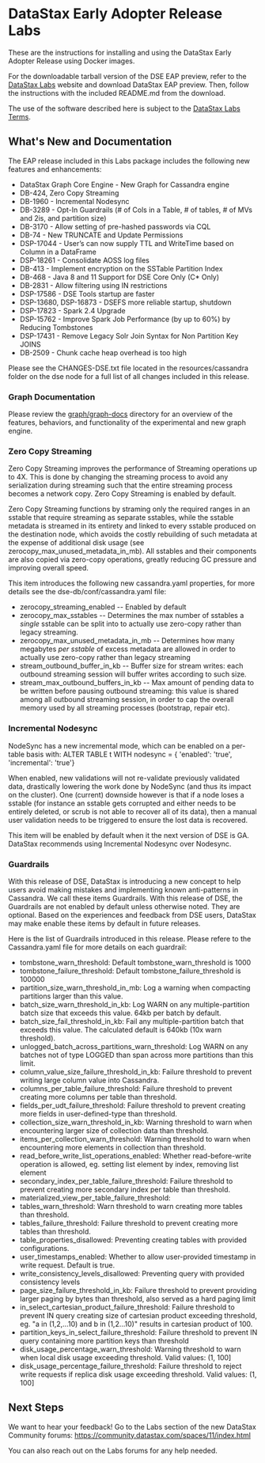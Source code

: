 # DataStax Early Adopter Release Labs

These are the instructions for installing and using the DataStax Early Adopter Release using Docker images.

For the downloadable tarball version of the DSE EAP preview, refer to
the [DataStax Labs][1] website and download DataStax EAP preview. Then,
follow the instructions with the included README.md from the download.

The use of the software described here is subject to the [DataStax Labs
Terms][4].

## What's New and Documentation

The EAP release included in this Labs package includes the following
new features and enhancements:
- DataStax Graph Core Engine - New Graph for Cassandra engine
- DB-424, Zero Copy Streaming
- DB-1960 - Incremental Nodesync
- DB-3289 - Opt-In Guardrails (# of Cols in a Table, # of tables, # of MVs and 2is, and partition size)
- DB-3170 - Allow setting of pre-hashed passwords via CQL
- DB-74 - New TRUNCATE and Update Permissions
- DSP-17044 - User’s can now supply TTL and WriteTime based on Column in a DataFrame
- DSP-18261 - Consolidate AOSS log files
- DB-413 - Implement encryption on the SSTable Partition Index 
- DB-468 - Java 8 and 11 Support for DSE Core Only (C* Only)
- DB-2831 - Allow filtering using IN restrictions
- DSP-17586 - DSE Tools startup are faster 
- DSP-13680, DSP-16873 - DSEFS more reliable startup, shutdown 
- DSP-17823 - Spark 2.4 Upgrade 
- DSP-15762 - Improve Spark Job Performance (by up to 60%) by Reducing Tombstones 
- DSP-17431 - Remove Legacy Solr Join Syntax for Non Partition Key JOINS 
- DB-2509 - Chunk cache heap overhead is too high 

Please see the CHANGES-DSE.txt file located in the resources/cassandra folder on the dse node for
a full list of all changes included in this release.

### Graph Documentation
Please review the [graph/graph-docs](./graph/graph-docs/) directory for an
overview of the features, behaviors, and functionality of the
experimental and new graph engine.

### Zero Copy Streaming
Zero Copy Streaming improves the performance of Streaming operations up to 4X. This is done by changing the streaming process to avoid any serialization during streaming such that the entire streaming process becomes a network copy.  Zero Copy Streaming is enabled by default. 

Zero Copy Streaming functions by straming only the required ranges in an sstable that require streaming as separate sstables, while the sstable metadata is streamed in its entirety and linked to every sstable produced on the destination node, which avoids the costly rebuilding of such metadata at the expense of additional disk usage (see zerocopy_max_unused_metadata_in_mb). All sstables and their components are also copied via zero-copy operations, greatly reducing GC pressure and improving overall speed.

This item introduces the following new cassandra.yaml properties, for more details see the dse-db/conf/cassandra.yaml file:
* zerocopy_streaming_enabled -- Enabled by default
* zerocopy_max_sstables -- Determines the max number of sstables a *single* sstable can be split into to actually use zero-copy rather than legacy streaming.
* zerocopy_max_unused_metadata_in_mb -- Determines how many megabytes *per sstable* of excess metadata are allowed in order to actually use zero-copy rather than legacy streaming
* stream_outbound_buffer_in_kb -- Buffer size for stream writes: each outbound streaming session will buffer writes according to such size.
* stream_max_outbound_buffers_in_kb -- Max amount of pending data to be written before pausing outbound streaming: this value is shared among all outbound streaming session, in order to cap the overall memory used by all streaming processes (bootstrap, repair etc).

### Incremental Nodesync
NodeSync has a new incremental mode, which can be enabled on a per-table basis with:
       ALTER TABLE t WITH nodesync = { 'enabled': 'true', 'incremental': 'true'}

When enabled, new validations will not re-validate previously validated data, drastically lowering the work done by NodeSync (and thus its impact on the cluster). One (current) downside however is that if a node loses a sstable (for instance an sstable gets corrupted and either needs to be entirely deleted, or scrub is not able to recover all of its data), then a manual user validation needs to be triggered to ensure the lost data is recovered.

This item will be enabled by default when it the next version of DSE is GA. DataStax recommends using Incremental Nodesync over Nodesync. 

### Guardrails
With this release of DSE, DataStax is introducing a new concept to help users
avoid making mistakes and implementing known anti-patterns in Cassandra.  We call 
these items Guardrails. With this release of DSE, the Guardrails are not enabled 
by default unless otherwise noted. They are optional. Based on the experiences and feedback from DSE users, DataStax may make enable these items by default in future releases.  

Here is the list of Guardrails introduced in this release. Please refere to the Cassandra.yaml file for more details on each guardrail:
* tombstone_warn_threshold: Default tombstone_warn_threshold is 1000
* tombstone_failure_threshold: Default tombstone_failure_threshold is 100000
* partition_size_warn_threshold_in_mb: Log a warning when compacting partitions larger than this value.
* batch_size_warn_threshold_in_kb: Log WARN on any multiple-partition batch size that exceeds this value. 64kb per batch by default.
* batch_size_fail_threshold_in_kb: Fail any multiple-partition batch that exceeds this value. The calculated default is 640kb (10x warn threshold).
* unlogged_batch_across_partitions_warn_threshold: Log WARN on any batches not of type LOGGED than span across more partitions than this limit.
* column_value_size_failure_threshold_in_kb: Failure threshold to prevent writing large column value into Cassandra.
* columns_per_table_failure_threshold: Failure threshold to prevent creating more columns per table than threshold. 
* fields_per_udt_failure_threshold: Failure threshold to prevent creating more fields in user-defined-type than threshold.
* collection_size_warn_threshold_in_kb: Warning threshold to warn when encountering larger size of collection data than threshold.
* items_per_collection_warn_threshold: Warning threshold to warn when encountering more elements in collection than threshold.
* read_before_write_list_operations_enabled: Whether read-before-write operation is allowed, eg. setting list element by index, removing list element
* secondary_index_per_table_failure_threshold: Failure threshold to prevent creating more secondary index per table than threshold.
* materialized_view_per_table_failure_threshold: 
* tables_warn_threshold: Warn threshold to warn creating more tables than threshold.
* tables_failure_threshold: Failure threshold to prevent creating more tables than threshold.
* table_properties_disallowed: Preventing creating tables with provided configurations.
* user_timestamps_enabled: Whether to allow user-provided timestamp in write request. Default is true.
* write_consistency_levels_disallowed: Preventing query with provided consistency levels
* page_size_failure_threshold_in_kb: Failure threshold to prevent providing larger paging by bytes than threshold, also served as a hard paging limit
* in_select_cartesian_product_failure_threshold: Failure threshold to prevent IN query creating size of cartesian product exceeding threshold, eg. "a in (1,2,...10) and b in (1,2...10)" results in cartesian product of 100.
* partition_keys_in_select_failure_threshold: Failure threshold to prevent IN query containing more partition keys than threshold
* disk_usage_percentage_warn_threshold: Warning threshold to warn when local disk usage exceeding threshold. Valid values: (1, 100]
* disk_usage_percentage_failure_threshold: Failure threshold to reject write requests if replica disk usage exceeding threshold. Valid values: (1, 100]

## Next Steps

We want to hear your feedback! Go to the Labs section of the new
DataStax Community forums:
<https://community.datastax.com/spaces/11/index.html>

You can also reach out on the Labs forums for any help needed.

[1]: https://downloads.datastax.com/#labs
[2]: https://hub.docker.com/r/datastax/dse-server
[3]: https://hub.docker.com/r/datastax/dse-studio
[4]: https://www.datastax.com/terms/datastax-labs-terms

